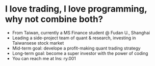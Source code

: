 # I love trading, I love programming, why not combine both?
- From Taiwan, currently a MS Finance student @ Fudan U., Shanghai
- Leading a side-project team of quant & research, investing in Taiwansese stock market
- Mid-term goal: develope a profit-making quant trading strategy
- Long-term goal: become a super investor with the power of coding
- You can reach me at Ins: ry.001
